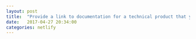```yaml
---
layout: post
title:  "Provide a link to documentation for a technical product that you think is well done. Why?"
date:   2017-04-27 20:34:00
categories: netlify
---
```

